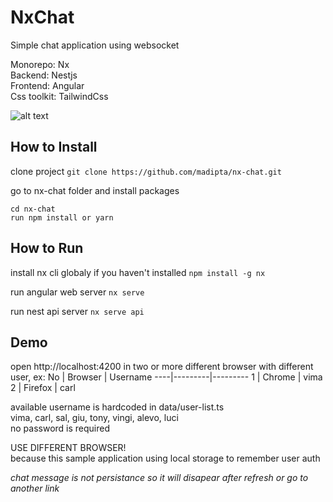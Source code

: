 # NxChat
Simple chat application using websocket  

Monorepo: Nx  
Backend: Nestjs  
Frontend: Angular  
Css toolkit: TailwindCss  

![alt text](https://github.com/madipta/nx-chat/blob/master/apps/web/src/assets/screenshot/screenshot-min.png, "WwalahApp screenshot")

## How to Install

clone project
`git clone https://github.com/madipta/nx-chat.git`

go to nx-chat folder and install packages
```
cd nx-chat
run npm install or yarn
```


## How to Run

install nx cli globaly if you haven't installed
`npm install -g nx`

run angular web server
`nx serve`

run nest api server
`nx serve api`


## Demo

open  http://localhost:4200 in two or more different browser with different user, ex:
 No | Browser | Username
----|---------|---------
  1 | Chrome  | vima
  2 | Firefox | carl

available username is hardcoded in data/user-list.ts  
vima, carl, sal, giu, tony, vingi, alevo, luci  
no password is required  

USE DIFFERENT BROWSER!  
because this sample application using local storage  to remember user auth  

*chat message is not persistance so it will disapear after refresh or go to another link*

